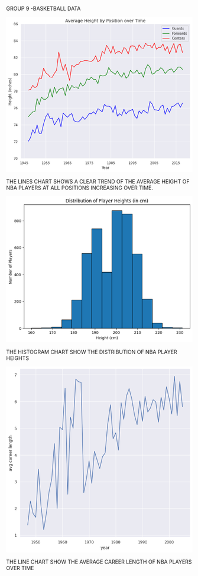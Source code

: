 GROUP 9 -BASKETBALL DATA


![](images/chart3a.png)

THE LINES CHART  SHOWS A CLEAR TREND OF THE AVERAGE HEIGHT OF NBA PLAYERS AT ALL POSITIONS INCREASING OVER TIME.

![](images/chart3b.png)

THE HISTOGRAM CHART SHOW THE DISTRIBUTION OF  NBA PLAYER HEIGHTS

![](images/chart3c.png)

THE LINE CHART SHOW  THE AVERAGE CAREER LENGTH OF NBA PLAYERS OVER TIME
